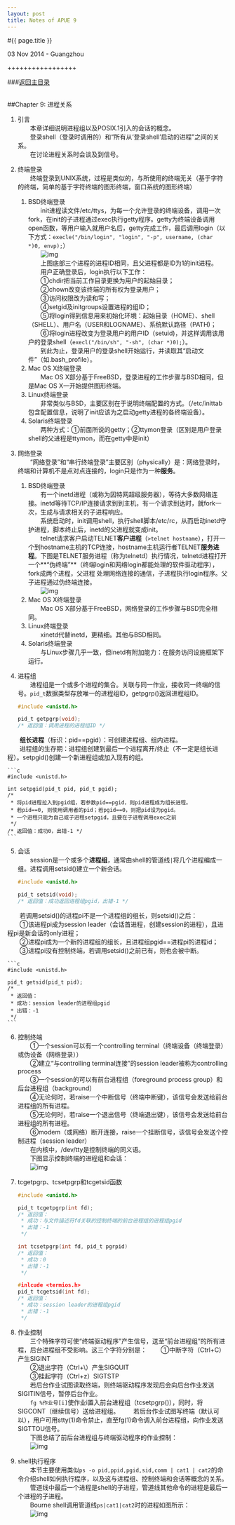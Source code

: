 ```yaml
---
layout: post
title: Notes of APUE 9
---
```


#{{ page.title }}  
<p class="meta">03 Nov 2014 - Guangzhou</p>   
+++++++++++++++++  

###[返回主目录][]  
<br>

##Chapter 9: 进程关系
1. 引言  
　　本章详细说明进程组以及POSIX.1引入的会话的概念。  
　　登录shell（登录时调用的）和“所有从‘登录shell’启动的进程”之间的关系。  
　　在讨论进程关系时会谈及到信号。  

2. 终端登录  
　　终端登录到UNIX系统，过程是类似的，与所使用的终端无关（基于字符的终端，简单的基于字符终端的图形终端，窗口系统的图形终端）  
    1. BSD终端登录  
　　init进程读文件/etc/ttys，为每一个允许登录的终端设备，调用一次fork，在init的子进程通过exec执行getty程序。getty为终端设备调用open函数，等用户输入就用户名后，getty完成工作，最后调用login（以下方式：`execle("/bin/login", "login", "-p", username, (char *)0, envp);`）  
　　![img][9.2]  
　　上图底部三个进程的进程ID相同，且父进程都是ID为1的init进程。  
　　用户正确登录后，login执行以下工作：  
　　①chdir把当前工作目录更换为用户的起始目录；  
　　②chown改变该终端的所有权为登录用户；  
　　③访问权限改为读和写；  
　　④setgid及initgroups设置进程的组ID；  
　　⑤将login得到信息用来初始化环境：起始目录（HOME）、shell（SHELL）、用户名（USER和LOGNAME）、系统默认路径（PATH)；  
　　⑥将login进程改变为登录用户的用户ID（setuid)，并这样调用该用户的登录shell（`execl("/bin/sh", "-sh", (char *)0);`）。  
　　到此为止，登录用户的登录shell开始运行，并读取其“启动文件”（如.bash_profile）。  
    2. Mac OS X终端登录  
　　Mac OS X部分基于FreeBSD，登录进程的工作步骤与BSD相同，但是Mac OS X一开始提供图形终端。  
    3. Linux终端登录  
　　非常类似与BSD，主要区别在于说明终端配置的方式。（/etc/inittab包含配置信息，说明了init应该为之启动getty进程的各终端设备）。  
    4. Solaris终端登录  
　　两种方式：①前面所说的getty；②ttymon登录（区别是用户登录shell的父进程是ttymon，而在getty中是init）  

3. 网络登录  
　　“网络登录”和“串行终端登录”主要区别（physically）是：网络登录时，终端和计算机不是点对点连接的，login只是作为一种**服务**。  
    1. BSD终端登录  
　　有一个inetd进程（或称为因特网超级服务器），等待大多数网络连接。inetd等待TCP/IP连接请求到到主机，有一个请求到达时，就fork一次，生成与请求相关的子进程响应。  
　　系统启动时，init调用shell，执行shell脚本/etc/rc，从而启动inetd守护进程，脚本终止后，inetd的父进程就变成init。  
　　telnet请求客户启动TELNET**客户进程**（`>telnet hostname`），打开一个到hostname主机的TCP连接，hostname主机运行者TELNET**服务进程**。下图是TELNET服务进程（称为telnetd）执行情况，telnetd进程打开一个**“伪终端”**（终端login和网络login都能处理的软件驱动程序），fork成两个进程，父进程 处理网络连接的通信，子进程执行login程序。父子进程通过伪终端连接。  
　　![img][9.3]  
    2. Mac OS X终端登录  
　　Mac OS X部分基于FreeBSD，网络登录的工作步骤与BSD完全相同。  
    3. Linux终端登录  
　　xinetd代替inetd，更精细。其他与BSD相同。  
    4. Solaris终端登录  
　　与Linux步骤几乎一致，但inetd有附加能力：在服务访问设施框架下运行。  

4. 进程组  
　　进程组是一个或多个进程的集合。关联与同一作业，接收同一终端的信号。`pid_t`数据类型存放唯一的进程组ID，getpgrp()返回进程组ID。  

    ```c
    #include <unistd.h>

    pid_t getpgrp(void);
    /* 返回值：调用进程的进程组ID */
    ```
　　**组长进程**（标识：pid==pgid）：可创建进程组、组内进程。  
　　进程组的生存期：进程组创建到最后一个进程离开/终止（不一定是组长进程）。setpgid()创建一个新进程组或加入现有的组。  

    ```c
    #include <unistd.h>

    int setpgid(pid_t pid, pid_t pgid);
    /* 
     * 将pid进程拉入到pgid组，若参数pid==pgid，则pid进程成为组长进程。
     * 若pid==0, 则使用调用者的pid；若pgid==0，则把pid设为pgid。 
     * 一个进程只能为自己或子进程setpgid，且要在子进程调用exec之前
     */
    /* 返回值：成功0，出错-1 */
    ```

5. 会话  
　　session是一个或多个**进程组**，通常由shell的管道线`|`将几个进程编成一组。进程调用setsid()建立一个新会话。  

    ```c
    #include <unistd.h>

    pid_t setsid(void);
    /* 返回值：成功返回进程组pgid，出错-1 */
    ```
　　若调用setsid()的进程pi不是一个进程组的组长，则setsid()之后：  
　　①该进程pi成为session leader（会话首进程，创建session的进程），且进程pi是新会话的only进程；  
　　②进程pi成为一个新的进程组的组长，且进程组pgid==进程pi的进程id；  
　　③进程pi没有控制终端，若调用setsid()之前已有，则也会被中断。  

    ```c
    #include <unistd.h>
    
    pid_t getsid(pid_t pid);
    /* 
     * 返回值：
     * 成功：session leader的进程组pgid
     * 出错：-1
     */
    ```
 
6. 控制终端  
　　①一个session可以有一个controlling terminal（终端设备（终端登录）或伪设备（网络登录））  
　　②建立“与controlling terminal连接”的session leader被称为controlling process  
　　③一个session的可以有前台进程组（foreground process group）和后台进程组（background）  
　　④无论何时，若raise一个中断信号（终端中断键），该信号会发送给前台进程组的所有进程。  
　　⑤无论何时，若raise一个退出信号（终端退出键），该信号会发送给前台进程组的所有进程。  
　　⑥modem（或网络）断开连接，raise一个挂断信号，该信号会发送个控制进程（session leader）  
　　在内核中，/dev/tty是控制终端的同义语。  
　　下图显示控制终端的进程组和会话：  
　　![img][9.6]  

7. tcgetpgrp、tcsetpgrp和tcgetsid函数  
    
    ```c
    #include <unistd.h>

    pid_t tcgetpgrp(int fd);
    /* 返回值：
     * 成功：与文件描述符fd关联的控制终端的前台进程组的进程组pgid
     * 出错：-1
     */
    
    int tcsetpgrp(int fd, pid_t pgrpid)
    /* 返回值：
     * 成功：0
     * 出错：-1
     */

    #inlcude <termios.h>
    pid_t tcgetsid(int fd);
    /* 返回值：
     * 成功：session leader的进程组pgid
     * 出错：-1
     */
    ```

8. 作业控制  
　　三个特殊字符可使“终端驱动程序”产生信号，送至“前台进程组”的所有进程，后台进程组不受影响。这三个字符分别是：
　　①中断字符（Ctrl+C）产生SIGINT  
　　②退出字符（Ctrl+\）产生SIGQUIT  
　　③挂起字符（Ctrl+z）SIGTSTP  
　　若后台作业试图读取终端，则终端驱动程序发现后会向后台作业发送SIGITIN信号，暂停后台作业。  
　　`fg %作业号[i]`使作业i置入前台进程组（tcsetpgrp()），同时，将SIGCONT（继续信号）送给进程组。
　　若后台作业试图写终端（默认可以），用户可用stty(1)命令禁止，直至fg(1)命令调入前台进程组，向作业发送SIGTTOU信号。  
　　下图总结了前后台进程组与终端驱动程序的作业控制：  
　　![img][9.8]  

9. shell执行程序  
　　本节主要使用类似`ps -o pid,ppid,pgid,sid,comm | cat1 | cat2`的命令介绍shell如何执行程序，以及这与进程组、控制终端和会话等概念的关系。  
　　管道线中最后一个进程是shell的子进程，管道线其他命令的进程是最后一个进程的子进程。  
　　Bourne shell调用管道线`ps|cat1|cat2`时的进程如图所示：  
　　![img][9.9]  



<br>  

[返回主目录]: /2014/09/22/notes-of-apue.html
[9.2]: /images/apue/9.2.png "init for terminal login"
[9.3]: /images/apue/9.3.png "telnetd"
[9.6]: /images/apue/9.6.png "controlling terminal"
[9.8]: /images/apue/9.8.png "job control"
[9.9]: /images/apue/9.9.png "shell pipe"
